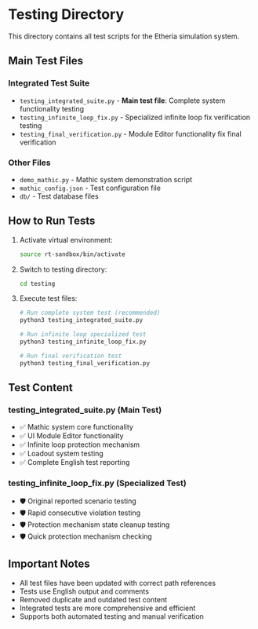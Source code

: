 # Testing Directory

This directory contains all test scripts for the Etheria simulation system.

## Main Test Files

### Integrated Test Suite
- `testing_integrated_suite.py` - **Main test file**: Complete system functionality testing
- `testing_infinite_loop_fix.py` - Specialized infinite loop fix verification testing
- `testing_final_verification.py` - Module Editor functionality fix final verification

### Other Files
- `demo_mathic.py` - Mathic system demonstration script
- `mathic_config.json` - Test configuration file
- `db/` - Test database files

## How to Run Tests

1. Activate virtual environment:
   ```bash
   source rt-sandbox/bin/activate
   ```

2. Switch to testing directory:
   ```bash
   cd testing
   ```

3. Execute test files:
   ```bash
   # Run complete system test (recommended)
   python3 testing_integrated_suite.py
   
   # Run infinite loop specialized test
   python3 testing_infinite_loop_fix.py
   
   # Run final verification test
   python3 testing_final_verification.py
   ```

## Test Content

### testing_integrated_suite.py (Main Test)
- ✅ Mathic system core functionality
- ✅ UI Module Editor functionality
- ✅ Infinite loop protection mechanism
- ✅ Loadout system testing
- ✅ Complete English test reporting

### testing_infinite_loop_fix.py (Specialized Test)
- 🛡️ Original reported scenario testing
- 🛡️ Rapid consecutive violation testing
- 🛡️ Protection mechanism state cleanup testing
- 🛡️ Quick protection mechanism checking

## Important Notes

- All test files have been updated with correct path references
- Tests use English output and comments
- Removed duplicate and outdated test content
- Integrated tests are more comprehensive and efficient
- Supports both automated testing and manual verification
